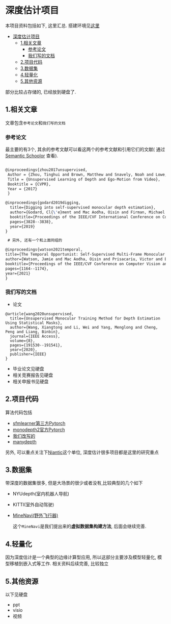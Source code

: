 
# 深度估计项目


本项目资料包括如下, 这里汇总. 搭建环境见[这里](./环境.md)

- [深度估计项目](#深度估计项目)
  - [1.相关文章](#1相关文章)
    - [参考论文](#参考论文)
    - [我们写的文档](#我们写的文档)
  - [2.项目代码](#2项目代码)
  - [3.数据集](#3数据集)
  - [4.轻量化](#4轻量化)
  - [5.其他资源](#5其他资源)

  
部分比较占存储的, 已经放到硬盘了.

## 1.相关文章

文章包含`参考论文`和`我们写的文档`

### 参考论文

最主要的有3个, 其余的参考文献可以看这两个的参考文献和引用它们的文献( 通过[Semantic Schoolor](https://www.semanticscholar.org/) 查看).

```latex

@inproceedings{zhou2017unsupervised,
 Author = {Zhou, Tinghui and Brown, Matthew and Snavely, Noah and Lowe, David G.}, 
 Title = {Unsupervised Learning of Depth and Ego-Motion from Video}, 
 Booktitle = {CVPR}, 
 Year = {2017} 
 }

@inproceedings{godard2019digging,
  title={Digging into self-supervised monocular depth estimation},
  author={Godard, Cl{\'e}ment and Mac Aodha, Oisin and Firman, Michael and Brostow, Gabriel J},
  booktitle={Proceedings of the IEEE/CVF International Conference on Computer Vision},
  pages={3828--3838},
  year={2019}
}

 # 另外, 还有一个和上面同组的

@inproceedings{watson2021temporal,
title={The Temporal Opportunist: Self-Supervised Multi-Frame Monocular Depth},
author={Watson, Jamie and Mac Aodha, Oisin and Prisacariu, Victor and Brostow, Gabriel and Firman, Michael},
booktitle={Proceedings of the IEEE/CVF Conference on Computer Vision and Pattern Recognition},
pages={1164--1174},
year={2021}
}

```

### 我们写的文档



- 论文

```
@article{wang2020unsupervised,
  title={Unsupervised Monocular Training Method for Depth Estimation Using Statistical Masks},
  author={Wang, Xiangtong and Li, Wei and Yang, Menglong and Cheng, Peng and Liang, Binbin},
  journal={IEEE Access},
  volume={8},
  pages={191530--191541},
  year={2020},
  publisher={IEEE}
}
```
- 毕业论文见硬盘
- 相关竞赛报告见硬盘
- 相关申报书见硬盘



## 2.项目代码

算法代码包括
- [sfmlearner第三方Pytorch](https://github.com/ClementPinard/SfmLearner-Pytorch)
- [monodepth2官方Pytorch](https://github.com/nianticlabs/monodepth2)
- [我们改写的](https://github.com/xdr940/DeepSfM)
- [manydepth](https://github.com/nianticlabs)

另外, 可以重点关注下[Niantic](https://github.com/nianticlabs)这个单位, 深度估计很多项目都是这里的研究重点

## 3.数据集
带深度的数据集很多, 但是大场景的很少或者没有,比较典型的几个如下
- NYUdepth(室内机器人导航)
- KITTI(室外自动驾驶)
- [MineNavi(野外飞行器)](https://github.com/xdr940/MineNavi)
  
  这个`MineNavi`是我们提出来的**虚拟数据集构建方法**, 后面会继续完善.

## 4.轻量化

因为深度估计是一个典型的边缘计算型应用, 所以这部分主要涉及模型轻量化, 模型移植到嵌入式等工作. 相关资料后续完善, 比较独立

## 5.其他资源
以下见硬盘
- ppt
- visio
- 视频

